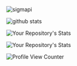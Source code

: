 <!-- ![sigmapi](https://user-images.githubusercontent.com/1666357/117036921-383f1780-ad06-11eb-97c2-dc4550f8c361.jpeg) -->
![sigmapi](https://i.pinimg.com/originals/4f/54/29/4f5429df5ea6361fa8d3f08dfcdccdf9.jpg)


<!--
**v0d1ch/v0d1ch** is a ✨ _special_ ✨ repository because its `README.md` (this file) appears on your GitHub profile.

Here are some ideas to get you started:

- 🔭 I’m currently working on ...
- 🌱 I’m currently learning ...
- 👯 I’m looking to collaborate on ...
- 🤔 I’m looking for help with ...
- 💬 Ask me about ...
- 📫 How to reach me: ...
- 😄 Pronouns: ...
- ⚡ Fun fact: ...
-->

![github stats](https://github-readme-stats.vercel.app/api?username=v0d1ch&count_private=true&show_icons=true&theme=synthwave)



![Your Repository's Stats](https://github-readme-stats.vercel.app/api/top-langs/?username=v0d1ch&theme=blue-green)



![Your Repository's Stats](https://contrib.rocks/image?repo=v0d1ch)


![Profile View Counter](https://komarev.com/ghpvc/?username=v0d1ch)

